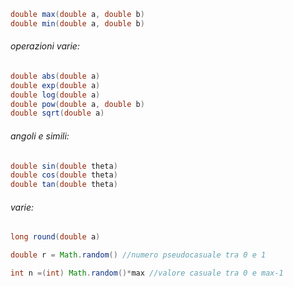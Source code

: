 ```java
double max(double a, double b)
double min(double a, double b)
```
###### operazioni varie:
```java
double abs(double a)
double exp(double a)
double log(double a)
double pow(double a, double b)
double sqrt(double a)
```
###### angoli e simili:
```java
double sin(double theta)
double cos(double theta)
double tan(double theta)
```
###### varie:
```java
long round(double a)

double r = Math.random() //numero pseudocasuale tra 0 e 1
```

```java
int n =(int) Math.random()*max //valore casuale tra 0 e max-1
```


